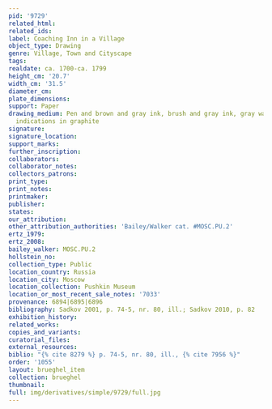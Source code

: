 ```yaml
---
pid: '9729'
related_html: 
related_ids: 
label: Coaching Inn in a Village
object_type: Drawing
genre: Village, Town and Cityscape
tags: 
realdate: ca. 1700-ca. 1799
height_cm: '20.7'
width_cm: '31.5'
diameter_cm: 
plate_dimensions: 
support: Paper
drawing_medium: Pen and brown and gray ink, brush and gray ink, gray wash, over preliminary
  indications in graphite
signature: 
signature_location: 
support_marks: 
further_inscription: 
collaborators: 
collaborator_notes: 
collectors_patrons: 
print_type: 
print_notes: 
printmaker: 
publisher: 
states: 
our_attribution: 
other_attribution_authorities: 'Bailey/Walker cat. #MOSC.PU.2'
ertz_1979: 
ertz_2008: 
bailey_walker: MOSC.PU.2
hollstein_no: 
collection_type: Public
location_country: Russia
location_city: Moscow
location_collection: Pushkin Museum
location_or_most_recent_sale_notes: '7033'
provenance: 6894|6895|6896
bibliography: Sadkov 2001, p. 74-5, nr. 80, ill.; Sadkov 2010, p. 82
exhibition_history: 
related_works: 
copies_and_variants: 
curatorial_files: 
external_resources: 
biblio: "{% cite 8279 %} p. 74-5, nr. 80, ill., {% cite 7956 %}"
order: '1055'
layout: brueghel_item
collection: brueghel
thumbnail: 
full: img/derivatives/simple/9729/full.jpg
---
```

